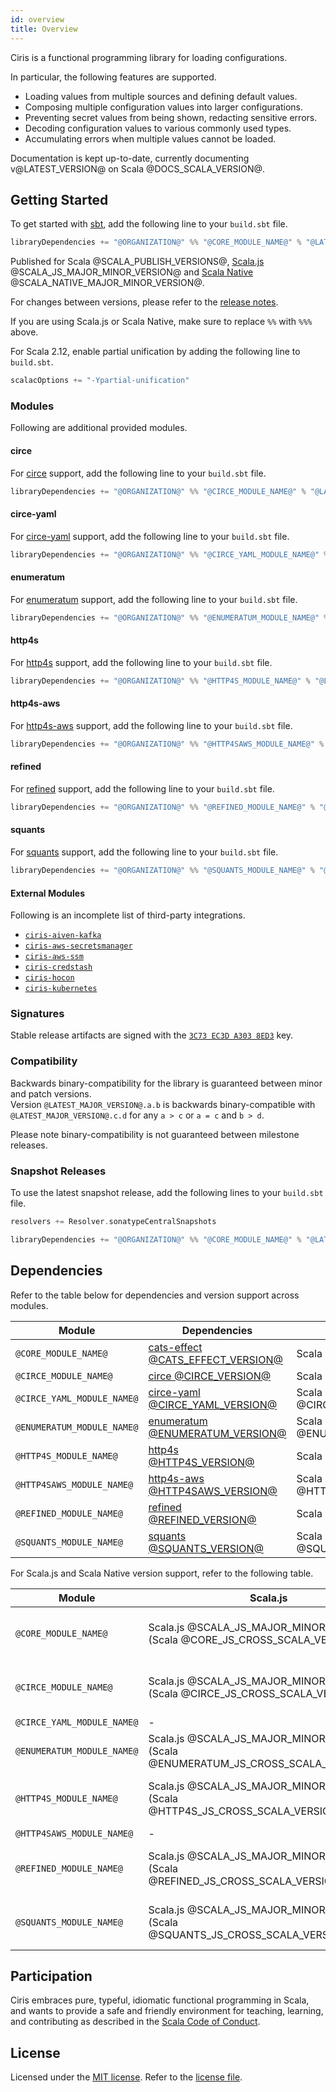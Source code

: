 ```yaml
---
id: overview
title: Overview
---
```


Ciris is a functional programming library for loading configurations.

In particular, the following features are supported.

- Loading values from multiple sources and defining default values.
- Composing multiple configuration values into larger configurations.
- Preventing secret values from being shown, redacting sensitive errors.
- Decoding configuration values to various commonly used types.
- Accumulating errors when multiple values cannot be loaded.

Documentation is kept up-to-date, currently documenting v@LATEST_VERSION@ on Scala @DOCS_SCALA_VERSION@.

## Getting Started

To get started with [sbt](https://scala-sbt.org), add the following line to your `build.sbt` file.

```scala
libraryDependencies += "@ORGANIZATION@" %% "@CORE_MODULE_NAME@" % "@LATEST_VERSION@"
```

Published for Scala @SCALA_PUBLISH_VERSIONS@, [Scala.js](https://www.scala-js.org) @SCALA_JS_MAJOR_MINOR_VERSION@ and [Scala Native](https://scala-native.org) @SCALA_NATIVE_MAJOR_MINOR_VERSION@.

For changes between versions, please refer to the [release notes](https://github.com/vlovgr/ciris/releases).

If you are using Scala.js or Scala Native, make sure to replace `%%` with `%%%` above.

For Scala 2.12, enable partial unification by adding the following line to `build.sbt`.

```scala
scalacOptions += "-Ypartial-unification"
```

### Modules

Following are additional provided modules.

#### circe

For [circe](modules.md#circe) support, add the following line to your `build.sbt` file.

```scala
libraryDependencies += "@ORGANIZATION@" %% "@CIRCE_MODULE_NAME@" % "@LATEST_VERSION@"
```

#### circe-yaml

For [circe-yaml](modules.md#circe-yaml) support, add the following line to your `build.sbt` file.

```scala
libraryDependencies += "@ORGANIZATION@" %% "@CIRCE_YAML_MODULE_NAME@" % "@LATEST_VERSION@"
```

#### enumeratum

For [enumeratum](modules.md#enumeratum) support, add the following line to your `build.sbt` file.

```scala
libraryDependencies += "@ORGANIZATION@" %% "@ENUMERATUM_MODULE_NAME@" % "@LATEST_VERSION@"
```

#### http4s

For [http4s](modules.md#http4s) support, add the following line to your `build.sbt` file.

```scala
libraryDependencies += "@ORGANIZATION@" %% "@HTTP4S_MODULE_NAME@" % "@LATEST_VERSION@"
```

#### http4s-aws

For [http4s-aws](modules.md#http4s-aws) support, add the following line to your `build.sbt` file.

```scala
libraryDependencies += "@ORGANIZATION@" %% "@HTTP4SAWS_MODULE_NAME@" % "@LATEST_VERSION@"
```

#### refined

For [refined](modules.md#refined) support, add the following line to your `build.sbt` file.

```scala
libraryDependencies += "@ORGANIZATION@" %% "@REFINED_MODULE_NAME@" % "@LATEST_VERSION@"
```

#### squants

For [squants](modules.md#squants) support, add the following line to your `build.sbt` file.

```scala
libraryDependencies += "@ORGANIZATION@" %% "@SQUANTS_MODULE_NAME@" % "@LATEST_VERSION@"
```

#### External Modules

Following is an incomplete list of third-party integrations.

- [`ciris-aiven-kafka`](https://github.com/ovotech/ciris-aiven-kafka)
- [`ciris-aws-secretsmanager`](https://github.com/ovotech/ciris-aws-secretsmanager)
- [`ciris-aws-ssm`](https://github.com/ovotech/ciris-aws-ssm)
- [`ciris-credstash`](https://github.com/ovotech/ciris-credstash)
- [`ciris-hocon`](https://github.com/2m/ciris-hocon)
- [`ciris-kubernetes`](https://github.com/ovotech/ciris-kubernetes)

### Signatures

Stable release artifacts are signed with the [`3C73 EC3D A303 8ED3`](https://keys.openpgp.org/search?q=A130DFFBE3EB5850069A54173C73EC3DA3038ED3) key.

### Compatibility

Backwards binary-compatibility for the library is guaranteed between minor and patch versions.<br>
Version `@LATEST_MAJOR_VERSION@.a.b` is backwards binary-compatible with `@LATEST_MAJOR_VERSION@.c.d` for any `a > c` or `a = c` and `b > d`.

Please note binary-compatibility is not guaranteed between milestone releases.

### Snapshot Releases

To use the latest snapshot release, add the following lines to your `build.sbt` file.

```scala
resolvers += Resolver.sonatypeCentralSnapshots

libraryDependencies += "@ORGANIZATION@" %% "@CORE_MODULE_NAME@" % "@LATEST_SNAPSHOT_VERSION@"
```

## Dependencies

Refer to the table below for dependencies and version support across modules.

| Module                     | Dependencies                                                                  | Scala                                   |
| -------------------------- | ----------------------------------------------------------------------------- | --------------------------------------- |
| `@CORE_MODULE_NAME@`       | [cats-effect @CATS_EFFECT_VERSION@](https://github.com/typelevel/cats-effect) | Scala @CORE_CROSS_SCALA_VERSIONS@       |
| `@CIRCE_MODULE_NAME@`      | [circe @CIRCE_VERSION@](https://github.com/circe/circe)                       | Scala @CIRCE_CROSS_SCALA_VERSIONS@      |
| `@CIRCE_YAML_MODULE_NAME@` | [circe-yaml @CIRCE_YAML_VERSION@](https://github.com/circe/circe-yaml)        | Scala @CIRCE_YAML_CROSS_SCALA_VERSIONS@ |
| `@ENUMERATUM_MODULE_NAME@` | [enumeratum @ENUMERATUM_VERSION@](https://github.com/lloydmeta/enumeratum)    | Scala @ENUMERATUM_CROSS_SCALA_VERSIONS@ |
| `@HTTP4S_MODULE_NAME@`     | [http4s @HTTP4S_VERSION@](https://github.com/http4s/http4s)                   | Scala @HTTP4S_CROSS_SCALA_VERSIONS@     |
| `@HTTP4SAWS_MODULE_NAME@`  | [http4s-aws @HTTP4SAWS_VERSION@](https://github.com/maginepro/http4s-aws)     | Scala @HTTP4SAWS_CROSS_SCALA_VERSIONS@  |
| `@REFINED_MODULE_NAME@`    | [refined @REFINED_VERSION@](https://github.com/fthomas/refined)               | Scala @REFINED_CROSS_SCALA_VERSIONS@    |
| `@SQUANTS_MODULE_NAME@`    | [squants @SQUANTS_VERSION@](https://github.com/typelevel/squants)             | Scala @SQUANTS_CROSS_SCALA_VERSIONS@    |

For Scala.js and Scala Native version support, refer to the following table.

| Module                     | Scala.js                                                                             | Scala Native                                                                                  |
| -------------------------- | ------------------------------------------------------------------------------------ | --------------------------------------------------------------------------------------------- |
| `@CORE_MODULE_NAME@`       | Scala.js @SCALA_JS_MAJOR_MINOR_VERSION@ (Scala @CORE_JS_CROSS_SCALA_VERSIONS@)       | Scala Native @SCALA_NATIVE_MAJOR_MINOR_VERSION@ (Scala @CORE_NATIVE_CROSS_SCALA_VERSIONS@)    |
| `@CIRCE_MODULE_NAME@`      | Scala.js @SCALA_JS_MAJOR_MINOR_VERSION@ (Scala @CIRCE_JS_CROSS_SCALA_VERSIONS@)      | Scala Native @SCALA_NATIVE_MAJOR_MINOR_VERSION@ (Scala @CIRCE_NATIVE_CROSS_SCALA_VERSIONS@)   |
| `@CIRCE_YAML_MODULE_NAME@` | -                                                                                    | -                                                                                             |
| `@ENUMERATUM_MODULE_NAME@` | Scala.js @SCALA_JS_MAJOR_MINOR_VERSION@ (Scala @ENUMERATUM_JS_CROSS_SCALA_VERSIONS@) | -                                                                                             |
| `@HTTP4S_MODULE_NAME@`     | Scala.js @SCALA_JS_MAJOR_MINOR_VERSION@ (Scala @HTTP4S_JS_CROSS_SCALA_VERSIONS@)     | Scala Native @SCALA_NATIVE_MAJOR_MINOR_VERSION@ (Scala @HTTP4S_NATIVE_CROSS_SCALA_VERSIONS@)  |
| `@HTTP4SAWS_MODULE_NAME@`  | -                                                                                    | -                                                                                             |
| `@REFINED_MODULE_NAME@`    | Scala.js @SCALA_JS_MAJOR_MINOR_VERSION@ (Scala @REFINED_JS_CROSS_SCALA_VERSIONS@)    | Scala Native @SCALA_NATIVE_MAJOR_MINOR_VERSION@ (Scala @REFINED_NATIVE_CROSS_SCALA_VERSIONS@) |
| `@SQUANTS_MODULE_NAME@`    | Scala.js @SCALA_JS_MAJOR_MINOR_VERSION@ (Scala @SQUANTS_JS_CROSS_SCALA_VERSIONS@)    | Scala Native @SCALA_NATIVE_MAJOR_MINOR_VERSION@ (Scala @SQUANTS_NATIVE_CROSS_SCALA_VERSIONS@) |

## Participation

Ciris embraces pure, typeful, idiomatic functional programming in Scala, and wants to provide a safe and friendly environment for teaching, learning, and contributing as described in the [Scala Code of Conduct](https://www.scala-lang.org/conduct/).

## License

Licensed under the [MIT license](https://opensource.org/licenses/MIT). Refer to the [license file](https://github.com/vlovgr/ciris/blob/master/license.txt).
